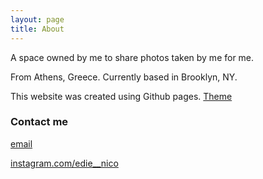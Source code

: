```yaml
---
layout: page
title: About
---
```


A space owned by me to share photos taken by me for me.

From Athens, Greece. Currently based in Brooklyn, NY.

This website was created using Github pages. [Theme](https://github.com/riggraz/no-style-please)


### Contact me

[email](mailto:tangerine.trampoline.photography@gmail.com)

[instagram.com/edie__nico](https://www.instagram.com/edie__nico/)
